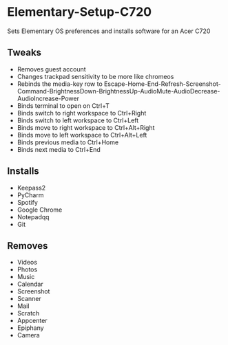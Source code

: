 # Elementary-Setup-C720
Sets Elementary OS preferences and installs software for an Acer C720

## Tweaks
* Removes guest account
* Changes trackpad sensitivity to be more like chromeos
* Rebinds the media-key row to Escape-Home-End-Refresh-Screenshot-Command-BrightnessDown-BrightnessUp-AudioMute-AudioDecrease-AudioIncrease-Power
* Binds terminal to open on Ctrl+T
* Binds switch to right workspace to Ctrl+Right
* Binds switch to left workspace to Ctrl+Left
* Binds move to right workspace to Ctrl+Alt+Right
* Binds move to left workspace to Ctrl+Alt+Left
* Binds previous media to Ctrl+Home
* Binds next media to Ctrl+End
## Installs
* Keepass2
* PyCharm
* Spotify
* Google Chrome
* Notepadqq
* Git
## Removes
* Videos
* Photos
* Music
* Calendar
* Screenshot
* Scanner
* Mail
* Scratch
* Appcenter
* Epiphany
* Camera